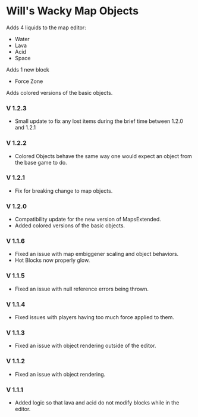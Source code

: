 # Will's Wacky Map Objects

Adds 4 liquids to the map editor:
- Water
- Lava
- Acid
- Space

Adds 1 new block
- Force Zone

Adds colored versions of the basic objects.

### V 1.2.3
- Small update to fix any lost items during the brief time between 1.2.0 and 1.2.1

### V 1.2.2
- Colored Objects behave the same way one would expect an object from the base game to do.

### V 1.2.1
- Fix for breaking change to map objects.

### V 1.2.0
- Compatibility update for the new version of MapsExtended.
- Added colored versions of the basic objects.

### V 1.1.6
- Fixed an issue with map embiggener scaling and object behaviors.
- Hot Blocks now properly glow.

### V 1.1.5
- Fixed an issue with null reference errors being thrown.

### V 1.1.4
- Fixed issues with players having too much force applied to them.

### V 1.1.3
- Fixed an issue with object rendering outside of the editor.

### V 1.1.2
- Fixed an issue with object rendering.

### V 1.1.1
- Added logic so that lava and acid do not modify blocks while in the editor.